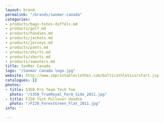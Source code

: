 ```yaml
---
layout: brand
permalink: "/brands/sanmar-canada"
categories:
- products/bags-totes-duffels.md
- products/golf.md
- products/hoodies.md
- products/jackets.md
- products/jerseys.md
- products/pants.md
- products/shirts.md
- products/shorts.md
- products/sweaters.md
title: SanMar Canada
logo: "/Sanmar Canada logo.jpg"
website: http://www.imprintableclothes.com/balticathletics/start.jsp
catalogues: []
photos:
- title: S350 Pro Team Tech Tee
  photo: "/S350_TrueRoyal_Form_Side_2011.jpg"
- title: F220 Tech Pullover Hoodie
  photo: "/F220_ForestGreen_Flat_2011.jpg"
info: ''

---
```

